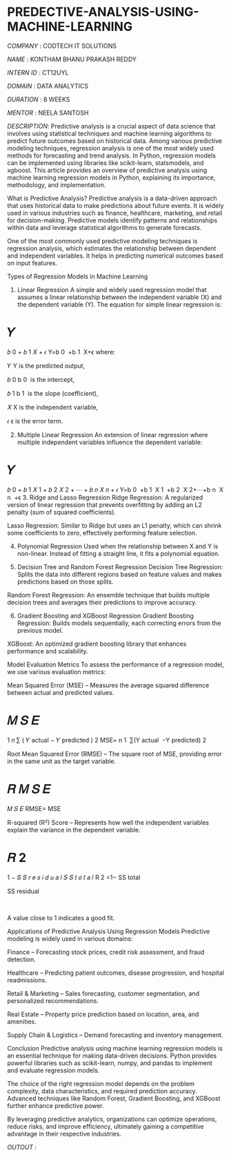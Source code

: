 # PREDECTIVE-ANALYSIS-USING-MACHINE-LEARNING

*COMPANY* : CODTECH IT SOLUTIONS

*NAME* : KONTHAM BHANU PRAKASH REDDY

*INTERN ID* : CT12UYL

*DOMAIN* : DATA ANALYTICS

*DURATION* : 8 WEEKS

*MENTOR* : NEELA SANTOSH

*DESCRIPTION*:
Predictive analysis is a crucial aspect of data science that involves using statistical techniques and machine learning algorithms to predict future outcomes based on historical data. Among various predictive modeling techniques, regression analysis is one of the most widely used methods for forecasting and trend analysis. In Python, regression models can be implemented using libraries like scikit-learn, statsmodels, and xgboost. This article provides an overview of predictive analysis using machine learning regression models in Python, explaining its importance, methodology, and implementation.

What is Predictive Analysis?
Predictive analysis is a data-driven approach that uses historical data to make predictions about future events. It is widely used in various industries such as finance, healthcare, marketing, and retail for decision-making. Predictive models identify patterns and relationships within data and leverage statistical algorithms to generate forecasts.

One of the most commonly used predictive modeling techniques is regression analysis, which estimates the relationship between dependent and independent variables. It helps in predicting numerical outcomes based on input features.

Types of Regression Models in Machine Learning
1. Linear Regression
A simple and widely used regression model that assumes a linear relationship between the independent variable (X) and the dependent variable (Y). The equation for simple linear regression is:

𝑌
=
𝑏
0
+
𝑏
1
𝑋
+
𝜖
Y=b 
0
​
 +b 
1
​
 X+ϵ
where:

𝑌
Y is the predicted output,

𝑏
0
b 
0
​
  is the intercept,

𝑏
1
b 
1
​
  is the slope (coefficient),

𝑋
X is the independent variable,

𝜖
ϵ is the error term.

2. Multiple Linear Regression
An extension of linear regression where multiple independent variables influence the dependent variable:

𝑌
=
𝑏
0
+
𝑏
1
𝑋
1
+
𝑏
2
𝑋
2
+
⋯
+
𝑏
𝑛
𝑋
𝑛
+
𝜖
Y=b 
0
​
 +b 
1
​
 X 
1
​
 +b 
2
​
 X 
2
​
 +⋯+b 
n
​
 X 
n
​
 +ϵ
3. Ridge and Lasso Regression
Ridge Regression: A regularized version of linear regression that prevents overfitting by adding an L2 penalty (sum of squared coefficients).

Lasso Regression: Similar to Ridge but uses an L1 penalty, which can shrink some coefficients to zero, effectively performing feature selection.

4. Polynomial Regression
Used when the relationship between X and Y is non-linear. Instead of fitting a straight line, it fits a polynomial equation.

5. Decision Tree and Random Forest Regression
Decision Tree Regression: Splits the data into different regions based on feature values and makes predictions based on those splits.

Random Forest Regression: An ensemble technique that builds multiple decision trees and averages their predictions to improve accuracy.

6. Gradient Boosting and XGBoost Regression
Gradient Boosting Regression: Builds models sequentially, each correcting errors from the previous model.

XGBoost: An optimized gradient boosting library that enhances performance and scalability.

Model Evaluation Metrics
To assess the performance of a regression model, we use various evaluation metrics:

Mean Squared Error (MSE) – Measures the average squared difference between actual and predicted values.

𝑀
𝑆
𝐸
=
1
𝑛
∑
(
𝑌
actual
−
𝑌
predicted
)
2
MSE= 
n
1
​
 ∑(Y 
actual
​
 −Y 
predicted
​
 ) 
2
 
Root Mean Squared Error (RMSE) – The square root of MSE, providing error in the same unit as the target variable.

𝑅
𝑀
𝑆
𝐸
=
𝑀
𝑆
𝐸
RMSE= 
MSE
​
 
R-squared (R²) Score – Represents how well the independent variables explain the variance in the dependent variable.

𝑅
2
=
1
−
𝑆
𝑆
𝑟
𝑒
𝑠
𝑖
𝑑
𝑢
𝑎
𝑙
𝑆
𝑆
𝑡
𝑜
𝑡
𝑎
𝑙
R 
2
 =1− 
SS 
total
​
 
SS 
residual
​
 
​
 
A value close to 1 indicates a good fit.

Applications of Predictive Analysis Using Regression Models
Predictive modeling is widely used in various domains:

Finance – Forecasting stock prices, credit risk assessment, and fraud detection.

Healthcare – Predicting patient outcomes, disease progression, and hospital readmissions.

Retail & Marketing – Sales forecasting, customer segmentation, and personalized recommendations.

Real Estate – Property price prediction based on location, area, and amenities.

Supply Chain & Logistics – Demand forecasting and inventory management.

Conclusion
Predictive analysis using machine learning regression models is an essential technique for making data-driven decisions. Python provides powerful libraries such as scikit-learn, numpy, and pandas to implement and evaluate regression models.

The choice of the right regression model depends on the problem complexity, data characteristics, and required prediction accuracy. Advanced techniques like Random Forest, Gradient Boosting, and XGBoost further enhance predictive power.

By leveraging predictive analytics, organizations can optimize operations, reduce risks, and improve efficiency, ultimately gaining a competitive advantage in their respective industries.

*OUTOUT* :
